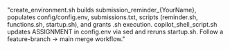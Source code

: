 "create_environment.sh builds submission_reminder_{YourName}, populates config/config.env, submissions.txt, scripts (reminder.sh, functions.sh, startup.sh), and grants .sh execution. copilot_shell_script.sh updates ASSIGNMENT in config.env via sed and reruns startup.sh. Follow a feature-branch → main merge workflow."
